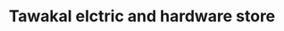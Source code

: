 ---
title: "Tawakal elctric and hardware store"
url: /karachi/tawakal-elctric-and-hardware-store/
shop: hardware
---